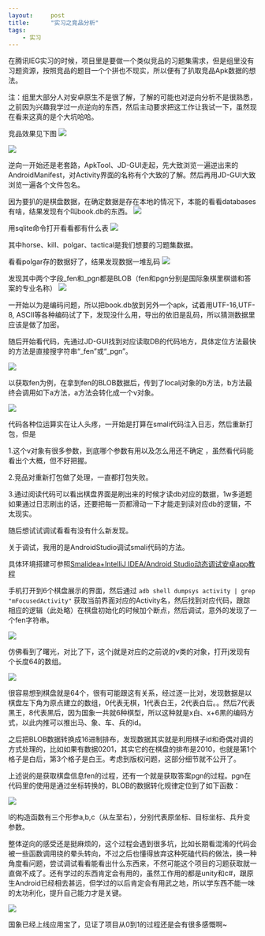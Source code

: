 ```yaml
---
layout:     post
title:      "实习之竞品分析"
tags:
    - 实习
---
```


在腾讯IEG实习的时候，项目里是要做一个类似竞品的习题集需求，但是组里没有习题资源，按照竞品的题目一个个拼也不现实，所以便有了扒取竞品Apk数据的想法。

注：组里大部分人对安卓原生不是很了解，了解的可能也对逆向分析不是很熟悉，之前因为兴趣我学过一点逆向的东西，然后主动要求把这工作让我试一下，虽然现在看来这真的是个大坑哈哈。



竞品效果见下图
![](http://ww1.sinaimg.cn/large/61340919ly1fj9236lrdej20ku112qfn.jpg)

![](http://ww1.sinaimg.cn/large/61340919ly1fj923crklwj20ku112te7.jpg)


逆向一开始还是老套路，ApkTool、JD-GUI走起，先大致浏览一遍逆出来的AndroidManifest，对Activity界面的名称有个大致的了解。然后再用JD-GUI大致浏览一遍各个文件包名。

因为要扒的是棋盘数据，在确定数据是存在本地的情况下，本能的看看databases有啥，结果发现有个叫book.db的东西。
![](http://ww1.sinaimg.cn/large/61340919gy1fj92cj05utj20hz02ldg1.jpg)

用sqlite命令打开看看都有什么表
![](http://ww1.sinaimg.cn/large/61340919gy1fj92fn1s4vj20h201wq2w.jpg)

其中horse、kill、polgar、tactical是我们想要的习题集数据。

看看polgar存的数据好了，结果发现数据一堆乱码
![](http://ww1.sinaimg.cn/large/61340919gy1fj92i0szekj20be0e5t9c.jpg)

发现其中两个字段_fen和_pgn都是BLOB（fen和pgn分别是国际象棋里棋谱和答案的专业名称）
![](http://ww1.sinaimg.cn/large/61340919gy1fj92l2jyx0j208e04f74d.jpg)

一开始以为是编码问题，所以把book.db放到另外一个apk，试着用UTF-16,UTF-8, ASCII等各种编码试了下，发现没什么用，导出的依旧是乱码，所以猜测数据里应该是做了加密。

随后开始看代码，先通过JD-GUI找到对应读取DB的代码地方，具体定位方法最快的方法是直接搜字符串“_fen”或“_pgn”。

![](http://ww1.sinaimg.cn/large/61340919gy1fj92pxkmwtj20ma09n42a.jpg)

以获取fen为例，在拿到fen的BLOB数据后，传到了localj对象的b方法，b方法最终会调用如下a方法，a方法会转化成一个v对象。

![](http://ww1.sinaimg.cn/large/61340919gy1fj92tgitebj20fj0h5407.jpg)

代码各种位运算实在让人头疼，一开始是打算在smali代码注入日志，然后重新打包，但是

1.这个v对象有很多参数，到底哪个参数有用以及怎么用还不确定 
，虽然看代码能看出个大概，但不好把握。

2.竞品对重新打包做了处理，一直都打包失败。

3.通过阅读代码可以看出棋盘界面是刷出来的时候才读db对应的数据，1w多道题如果通过日志刷出的话，还要把每一页都滑动一下才能走到读对应db的逻辑，不太现实。

随后想试试调试看看有没有什么新发现。

关于调试，我用的是AndroidStudio调试smali代码的方法。

具体环境搭建可参照[Smalidea+IntelliJ IDEA/Android Studio动态调试安卓app教程](http://blog.csdn.net/linchaolong/article/details/51146492)

手机打开到6个棋盘展示的界面，然后通过
`adb shell dumpsys activity | grep "mFocusedActivity"`
获取当前界面对应的Activity名，然后找到对应代码，跟踪相应的逻辑（此处略）在棋盘初始化的时候加个断点，然后调试，意外的发现了一个fen字符串。

![](http://ww1.sinaimg.cn/large/61340919gy1fj934yrhzrj20ya0ljgrl.jpg)

仿佛看到了曙光，对比了下，这个j就是对应的之前说的v类的对象，打开j发现有个长度64的数组。

![](http://ww1.sinaimg.cn/large/61340919gy1fj93dd1qpxj20750ayt8u.jpg)

很容易想到棋盘就是64个，很有可能跟这有关系，经过逐一比对，发现数据是以棋盘左下角为原点建立的数组，0代表无棋，1代表白王，2代表白后。。然后7代表黑王，8代表黑后，因为国象一共就6种棋型，所以这种就是x白、x+6黑的编码方式，以此内推可以推出马、象、车、兵的id。

之后把BLOB数据转换成16进制排布，发现数据其实就是利用棋子id和奇偶对调的方式处理的，比如如果有数据0201，其实它的在棋盘的排布是2010，也就是第1个格子是白后，第3个格子是白王。考虑到版权问题，这部分细节就不公开了。

上述说的是获取棋盘信息fen的过程，还有一个就是获取答案pgn的过程。pgn在代码里的使用是通过坐标转换的，BLOB的数据转化规律定位到了如下函数：

![](http://ww1.sinaimg.cn/large/61340919gy1fj93rorw8xj208q03c3yi.jpg)

l的构造函数有三个形参a,b,c（从左至右），分别代表原坐标、目标坐标、兵升变参数。

整体逆向的感受还是挺麻烦的，这个过程会遇到很多坑，比如长期看混淆的代码会被一些函数调用绕的晕头转向，不过之后也懂得放弃这种死磕代码的做法，换一种角度看问题，尝试调试看看能看出什么东西来，不然可能这个项目的习题获取就一直做不成了。还有学过的东西肯定会有用的，虽然工作用的都是unity和c#，跟原生Android已经相去甚远，但学过的以后肯定会有用武之地，所以学东西不能一味的太功利化，提升自己能力才是关键。


![](http://ww1.sinaimg.cn/large/61340919gy1fj94du55qsj20ph08yter.jpg)

国象已经上线应用宝了，见证了项目从0到1的过程还是会有很多感慨啊~











